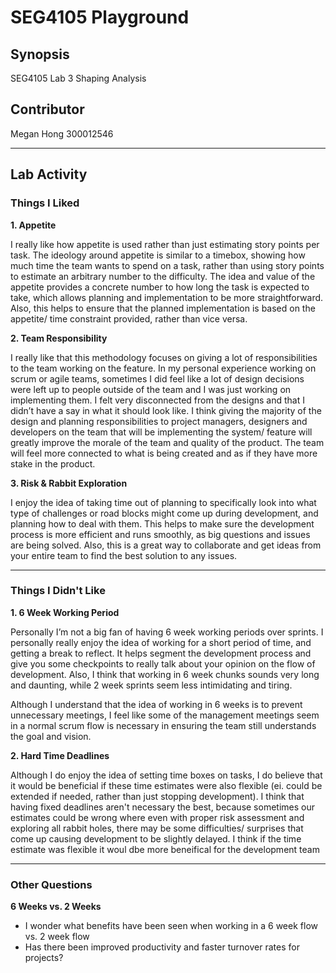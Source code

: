 # SEG4105 Playground

## Synopsis

SEG4105 Lab 3 Shaping Analysis

## Contributor

Megan Hong 300012546

---

## Lab Activity

### Things I Liked

**1. Appetite**

I really like how appetite is used rather than just estimating story points per task. The ideology around appetite is similar to a timebox, showing how much time the team wants to spend on a task, rather than using story points to estimate an arbitrary number to the difficulty. The idea and value of the appetite provides a concrete number to how long the task is expected to take, which allows planning and implementation to be more straightforward. Also, this helps to ensure that the planned implementation is based on the appetite/ time constraint provided, rather than vice versa.

**2. Team Responsibility**

I really like that this methodology focuses on giving a lot of responsibilities to the team working on the feature. In my personal experience working on scrum or agile teams, sometimes I did feel like a lot of design decisions were left up to people outside of the team and I was just working on implementing them. I felt very disconnected from the designs and that I didn’t have a say in what it should look like. I think giving the majority of the design and planning responsibilities to project managers, designers and developers on the team that will be implementing the system/ feature will greatly improve the morale of the team and quality of the product. The team will feel more connected to what is being created and as if they
have more stake in the product.

**3. Risk & Rabbit Exploration**

I enjoy the idea of taking time out of planning to specifically look into what type of challenges or road blocks might come up during development, and planning how to deal with them. This helps to make sure the development process is more efficient and runs smoothly, as big questions and issues are being solved. Also, this is a great way to collaborate and get ideas from your entire team to find the best solution to any issues.

---

### Things I Didn't Like

**1. 6 Week Working Period**

Personally I’m not a big fan of having 6 week working periods over sprints. I personally really enjoy the idea of working for a short period of time, and getting a break to reflect. It helps segment the development process and give you some checkpoints to really talk about your opinion on the flow of development. Also, I think that working in 6 week chunks sounds very long and daunting, while 2 week sprints seem less intimidating and tiring.

Although I understand that the idea of working in 6 weeks is to prevent unnecessary meetings, I feel like some of the management meetings seem in a normal scrum flow is necessary in ensuring the team still understands the goal and vision.

**2. Hard Time Deadlines**

Although I do enjoy the idea of setting time boxes on tasks, I do believe that it would be beneficial if these time estimates were also flexible (ei. could be extended if needed, rather than just stopping development). I think that having fixed deadlines aren't necessary the best, because sometimes our estimates could be wrong where even with proper risk assessment and exploring all rabbit holes, there may be some difficulties/ surprises that come up causing development to be slightly delayed. I think if the time estimate was flexible it woul dbe more beneifical for the development team

---

### Other Questions

**6 Weeks vs. 2 Weeks**

- I wonder what benefits have been seen when working in a 6 week flow vs. 2 week flow
- Has there been improved productivity and faster turnover rates for projects?

